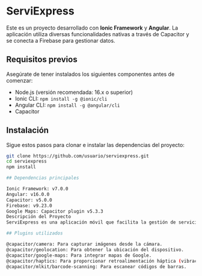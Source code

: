 # ServiExpress

Este es un proyecto desarrollado con **Ionic Framework** y **Angular**. La aplicación utiliza diversas funcionalidades nativas a través de Capacitor y se conecta a Firebase para gestionar datos.

## Requisitos previos

Asegúrate de tener instalados los siguientes componentes antes de comenzar:

- Node.js (versión recomendada: 16.x o superior)
- Ionic CLI: `npm install -g @ionic/cli`
- Angular CLI: `npm install -g @angular/cli`
- Capacitor

## Instalación

Sigue estos pasos para clonar e instalar las dependencias del proyecto:

```bash
git clone https://github.com/usuario/serviexpress.git
cd serviexpress
npm install

## Dependencias principales

Ionic Framework: v7.0.0
Angular: v16.0.0
Capacitor: v5.0.0
Firebase: v9.23.0
Google Maps: Capacitor plugin v5.3.3
Descripción del Proyecto
ServiExpress es una aplicación móvil que facilita la gestión de servicios técnicos a domicilio. Permite escanear códigos de barras, gestionar ubicaciones con Google Maps y ofrece una interfaz moderna y funcional utilizando Ionic.

## Plugins utilizados

@capacitor/camera: Para capturar imágenes desde la cámara.
@capacitor/geolocation: Para obtener la ubicación del dispositivo.
@capacitor/google-maps: Para integrar mapas de Google.
@capacitor/haptics: Para proporcionar retroalimentación háptica (vibraciones).
@capacitor/mlkit/barcode-scanning: Para escanear códigos de barras.
